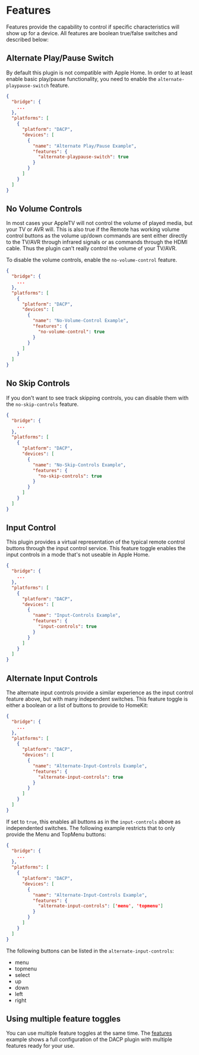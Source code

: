# Features

Features provide the capability to control if specific characteristics will show up for a device. All features are boolean true/false switches and described below:

## Alternate Play/Pause Switch

By default this plugin is not compatible with Apple Home. In order to at least enable basic play/pause functionality, you need to enable the `alternate-playpause-switch` feature.

```json
{
  "bridge": {
    ...
  },
  "platforms": [
    {
      "platform": "DACP",
      "devices": [
        {
          "name": "Alternate Play/Pause Example",
          "features": {
            "alternate-playpause-switch": true
          }
        }
      ]
    }
  ]
}
```

## No Volume Controls

In most cases your AppleTV will not control the volume of played media, but your TV or AVR will. This is also true if the Remote has working volume control buttons as the volume up/down commands are sent either directly to the TV/AVR through infrared signals or as commands through the HDMI cable. Thus the plugin can't really control the volume of your TV/AVR.

To disable the volume controls, enable the `no-volume-control` feature.

```json
{
  "bridge": {
    ...
  },
  "platforms": [
    {
      "platform": "DACP",
      "devices": [
        {
          "name": "No-Volume-Control Example",
          "features": {
            "no-volume-control": true
          }
        }
      ]
    }
  ]
}
```

## No Skip Controls

If you don't want to see track skipping controls, you can disable them with the `no-skip-controls` feature.

```json
{
  "bridge": {
    ...
  },
  "platforms": [
    {
      "platform": "DACP",
      "devices": [
        {
          "name": "No-Skip-Controls Example",
          "features": {
            "no-skip-controls": true
          }
        }
      ]
    }
  ]
}
```

## Input Control

This plugin provides a virtual representation of the typical remote control buttons through the input control service. This feature toggle
enables the input controls in a mode that's not useable in Apple Home.

```json
{
  "bridge": {
    ...
  },
  "platforms": [
    {
      "platform": "DACP",
      "devices": [
        {
          "name": "Input-Controls Example",
          "features": {
            "input-controls": true
          }
        }
      ]
    }
  ]
}
```

## Alternate Input Controls

The alternate input controls provide a similar experience as the input control feature above, but with many independent switches. This feature toggle is either a boolean or a list of buttons to provide to HomeKit:

```json
{
  "bridge": {
    ...
  },
  "platforms": [
    {
      "platform": "DACP",
      "devices": [
        {
          "name": "Alternate-Input-Controls Example",
          "features": {
            "alternate-input-controls": true
          }
        }
      ]
    }
  ]
}
```

If set to `true`, this enables all buttons as in the `input-controls` above as independented switches. The following example restricts that
to only provide the Menu and TopMenu buttons:

```json
{
  "bridge": {
    ...
  },
  "platforms": [
    {
      "platform": "DACP",
      "devices": [
        {
          "name": "Alternate-Input-Controls Example",
          "features": {
            "alternate-input-controls": ['menu', 'topmenu']
          }
        }
      ]
    }
  ]
}
```

The following buttons can be listed in the `alternate-input-controls`:

* menu
* topmenu
* select
* up
* down
* left
* right

## Using multiple feature toggles

You can use multiple feature toggles at the same time. The [features](../../examples/features) example shows a full configuration of the DACP plugin with multiple features ready for your use.